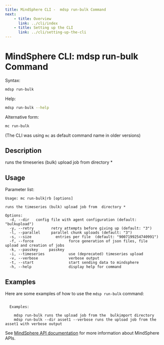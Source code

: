 ```yaml
---
title: MindSphere CLI -  mdsp run-bulk Command
next:
    - title: Overview
      link: ../cli/index
    - title: Setting up the CLI
      link: ../cli/setting-up-the-cli
---
```


# MindSphere CLI: mdsp run-bulk Command

Syntax:

```bash
mdsp run-bulk
```

Help:

```bash
mdsp run-bulk --help
```

Alternative form:

```bash
mc run-bulk
```

(The CLI was using `mc` as default command name in older versions)

## Description

runs the timeseries (bulk) upload job from  directory *

## Usage

Parameter list:

```text
Usage: mc run-bulk|rb [options]

runs the timeseries (bulk) upload job from  directory *

Options:
  -d, --dir   config file with agent configuration (default: "bulkupload")
  -y, --retry        retry attempts before giving up (default: "3")
  -l, --parallel     parallel chunk uploads (default: "3")
  -s, --size           entries per file  (default: "9007199254740991")
  -f, --force                force generation of json files, file upload and creation of jobs
  -k, --passkey     passkey
  -i, --timeseries           use (deprecated) timeseries upload
  -v, --verbose              verbose output
  -t, --start                start sending data to mindsphere
  -h, --help                 display help for command

```

## Examples

Here are some examples of how to use the `mdsp run-bulk` command:

```text

  Examples:

    mdsp run-bulk runs the upload job from the  bulkimport directory
    mdsp run-bulk --dir asset1 --verbose runs the upload job from the asset1 with verbose output

```

See [MindSphere API documentation](https://documentation.mindsphere.io/MindSphere/apis/index.html) for more information about MindSphere APIs.